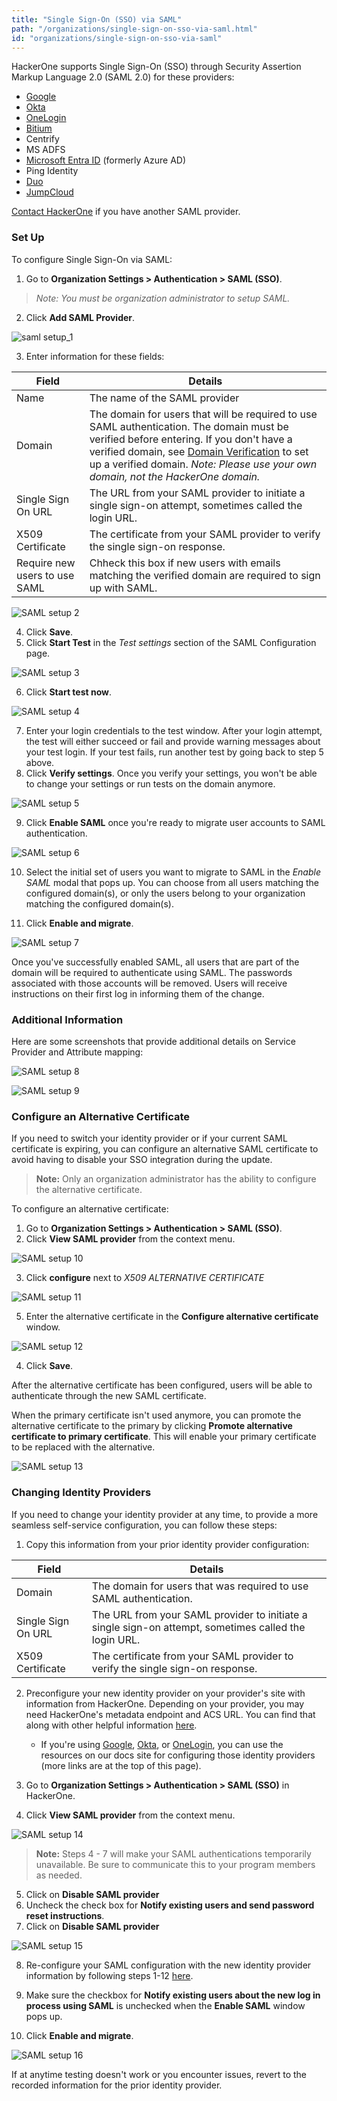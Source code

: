 ```yaml
---
title: "Single Sign-On (SSO) via SAML"
path: "/organizations/single-sign-on-sso-via-saml.html"
id: "organizations/single-sign-on-sso-via-saml"
---
```


HackerOne supports Single Sign-On (SSO) through Security Assertion Markup Language 2.0 (SAML 2.0) for these providers:
* [Google](/organizations/google-sso-saml-setup.html)
* [Okta](/organizations/okta-sso-saml-setup.html)
* [OneLogin](/organizations/onelogin-sso-saml-setup.html)
* [Bitium](https://support.bitium.com/administration/saml-hackerone/)
* Centrify
* MS ADFS
* [Microsoft Entra ID](https://learn.microsoft.com/en-us/azure/active-directory/saas-apps/hackerone-tutorial) (formerly Azure AD)
* Ping Identity
* [Duo](https://duo.com/docs/hackerone)
* [JumpCloud](https://support.jumpcloud.com/support/s/article/single-sign-on-sso-with-hackerone2)

[Contact HackerOne](https://support.hackerone.com) if you have another SAML provider.

### Set Up

To configure Single Sign-On via SAML:
1. Go to **Organization Settings > Authentication > SAML (SSO)**.

><i>Note: You must be organization administrator to setup SAML.</i>

2. Click **Add SAML Provider**.

![saml setup_1](./images/saml-sso-setup-1.png)

3. Enter information for these fields:

Field | Details
------ | ------
Name | The name of the SAML provider
Domain | The  domain for users that will be required to use SAML authentication. The domain must be verified before entering. If you don't have a verified domain, see [Domain Verification](domain-verification.html) to set up a verified domain.  *Note: Please use your own domain, not the HackerOne domain.*
Single Sign On URL | The URL from your SAML provider to initiate a single sign-on attempt, sometimes called the login URL.
X509 Certificate | The certificate from your SAML provider to verify the single sign-on response.
Require new users to use SAML | Chheck this box if new users with emails matching the verified domain are required to sign up with SAML.

![SAML setup 2](./images/saml-sso-setup-2.png)

4. Click **Save**.
5. Click **Start Test** in the *Test settings* section of the SAML Configuration page.

![SAML setup 3](./images/saml-sso-setup-3.png)

6. Click **Start test now**.

![SAML setup 4](./images/saml-sso-setup-4.png)

7. Enter your login credentials to the test window. After your login attempt, the test will either succeed or fail and provide warning messages about your test login. If your test fails, run another test by going back to step 5 above.
8. Click **Verify settings**. Once you verify your settings, you won't be able to change your settings or run tests on the domain anymore.

![SAML setup 5](./images/saml-sso-setup-5.png)

9. Click **Enable SAML** once you're ready to migrate user accounts to SAML authentication.

![SAML setup 6](./images/saml-sso-setup-6.png)

10. Select the initial set of users you want to migrate to SAML in the *Enable SAML* modal that pops up. You can choose from all users matching the configured domain(s), or only the users belong to your organization matching the configured domain(s). 

11. Click **Enable and migrate**.

![SAML setup 7](./images/saml-sso-setup-7.png)

Once you've successfully enabled SAML, all users that are part of the domain will be required to authenticate using SAML. The passwords associated with those accounts will be removed. Users will receive instructions on their first log in informing them of the change.

### Additional Information
Here are some screenshots that provide additional details on Service Provider and Attribute mapping:

![SAML setup 8](./images/saml-1.png)

![SAML setup 9](./images/saml-2.png)

### Configure an Alternative Certificate
If you need to switch your identity provider or if your current SAML certificate is expiring, you can configure an alternative SAML certificate to avoid having to disable your SSO integration during the update.

> **Note:** Only an organization administrator has the ability to configure the alternative certificate.

To configure an alternative certificate:

1. Go to **Organization Settings > Authentication > SAML (SSO)**.
2. Click **View SAML provider** from the context menu.

![SAML setup 10](./images/saml-sso-setup-8.png)

3. Click **configure** next to *X509 ALTERNATIVE CERTIFICATE* 

![SAML setup 11](./images/saml-sso-setup-9.png)

5. Enter the alternative certificate in the **Configure alternative certificate** window.

![SAML setup 12](./images/saml-sso-setup-10.png)

4. Click **Save**.

After the alternative certificate has been configured, users will be able to authenticate through the new SAML certificate.

When the primary certificate isn't used anymore, you can promote the alternative certificate to the primary by clicking **Promote alternative certificate to primary certificate**. This will enable your primary certificate to be replaced with the alternative.

![SAML setup 13](./images/saml-sso-setup-11.png)

### Changing Identity Providers

If you need to change your identity provider at any time, to provide a more seamless self-service configuration, you can follow these steps:

1. Copy this information from your prior identity provider configuration:

 Field | Details
------ | ------
Domain | The  domain for users that was required to use SAML authentication.
Single Sign On URL | The URL from your SAML provider to initiate a single sign-on attempt, sometimes called the login URL.
X509 Certificate | The certificate from your SAML provider to verify the single sign-on response.

2. Preconfigure your new identity provider on your provider's site with information from HackerOne. Depending on your provider, you may need HackerOne's metadata endpoint and ACS URL. You can find that along with other helpful information [here](sso-faqs.html).
     * If you're using [Google](google-sso-saml-setup.html), [Okta](okta-sso-saml-setup.html), or [OneLogin](onelogin-sso-saml-setup.html), you can use the resources on our docs site for configuring those identity providers (more links are at the top of this page).

3. Go to **Organization Settings > Authentication > SAML (SSO)** in HackerOne.
4. Click **View SAML provider** from the context menu.

![SAML setup 14](./images/saml-sso-setup-8.png)

> **Note:** Steps 4 - 7 will make your SAML authentications temporarily unavailable. Be sure to communicate this to your program members as needed.

5. Click on **Disable SAML provider**
6. Uncheck the check box for **Notify existing users and send password reset instructions**.
7. Click on **Disable SAML provider**

![SAML setup 15](./images/saml-sso-setup-12.png)

8. Re-configure your SAML configuration with the new identity provider information by following steps 1-12 [here](single-sign-on-sso-via-saml.html#set-up).

9. Make sure the checkbox for **Notify existing users about the new log in process using SAML** is unchecked when the **Enable SAML** window pops up.

10. Click **Enable and migrate**.

![SAML setup 16](./images/saml-sso-setup-13.png)

 If at anytime testing doesn't work or you encounter issues, revert to the recorded information for the prior identity provider.
